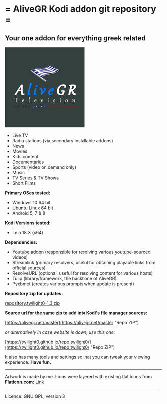 # = AliveGR Kodi addon git repository =
## Your one addon for everything greek related

![](https://raw.githubusercontent.com/Twilight0/plugin.video.AliveGR/master/resources/media/icon.png)

- Live TV
- Radio stations (via secondary installable addons)
- News
- Movies
- Kids content
- Documentaries
- Sports (video on demand only)
- Music
- TV Series & TV Shows
- Short Films

**Primary OSes tested:**

- Windows 10 64 bit
- Ubuntu Linux 64 bit
- Android 5, 7 & 8

**Kodi Versions tested:**

- Leia 18.X (x64)

**Dependencies:**

- Youtube addon (responsible for resolving various youtube-sourced videos)
- Streamlink (primary resolvers, useful for obtaining playable links from official sources)
- ResolveURL (optional, useful for resolving content for various hosts)
- Tulip (library/framework, the backbone of AliveGR)
- Pyxbmct (creates various prompts when update is present)

**Repository zip for updates:**

[repository.twilight0-1.3.zip](https://raw.githubusercontent.com/Twilight0/repo.twilight0/master/_zips/repository.twilight0/repository.twilight0-1.3.zip "Repo ZIP")

**Source url for the same zip to add into Kodi's file manager sources:**

[https://alivegr.net/master](https://alivegr.net/master "Repo ZIP")

_or alternatively in case website is down, use this one:_

[https://twilight0.github.io/repo.twilight0/](https://twilight0.github.io/repo.twilight0/ "Repo ZIP")

It also has many tools and settings so that you can tweak your viewing experience.
**Have fun.**

------------

Artwork is made by me. Icons were layered with existing flat icons from
**Flaticon.com:** [Link](https://www.flaticon.com/ "Flaticon.com")

------------

Licence: GNU GPL, version 3
